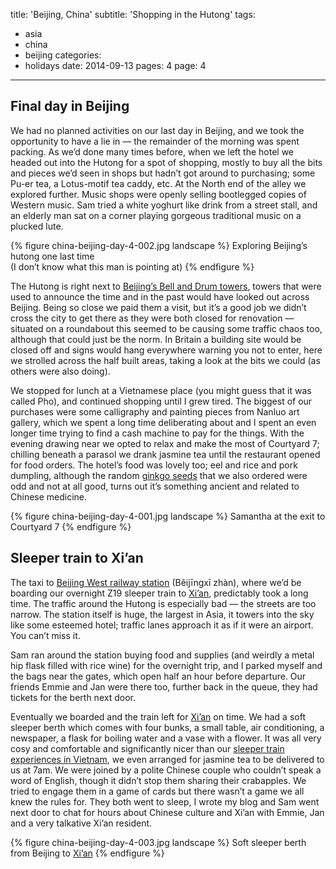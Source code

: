 title: 'Beijing, China'
subtitle: 'Shopping in the Hutong'
tags:
  - asia
  - china
  - beijing
categories:
  - holidays
date: 2014-09-13
pages: 4
page: 4
---

## Final day in Beijing

We had no planned activities on our last day in Beijing, and we took the opportunity to have a lie in — the remainder of the morning was spent packing. As we’d done many times before, when we left the hotel we headed out into the Hutong for a spot of shopping, mostly to buy all the bits and pieces we’d seen in shops but hadn’t got around to purchasing; some Pu-er tea, a Lotus-motif tea caddy, etc. At the North end of the alley we explored further. Music shops were openly selling bootlegged copies of Western music. Sam tried a white yoghurt like drink from a street stall, and an elderly man sat on a corner playing gorgeous traditional music on a plucked lute.

{% figure china-beijing-day-4-002.jpg landscape %}
Exploring Beijing’s hutong one last time<br/> (I don’t know what this man is pointing at)
{% endfigure %}

The Hutong is right next to [Beijing’s Bell and Drum towers](http://en.wikipedia.org/wiki/Gulou_and_Zhonglou), towers that were used to announce the time and in the past would have looked out across Beijing. Being so close we paid them a visit, but it’s a good job we didn’t cross the city to get there as they were both closed for renovation — situated on a roundabout this seemed to be causing some traffic chaos too, although that could just be the norm. In Britain a building site would be closed off and signs would hang everywhere warning you not to enter, here we strolled across the half built areas, taking a look at the bits we could (as others were also doing).

We stopped for lunch at a Vietnamese place (you might guess that it was called Pho), and continued shopping until I grew tired. The biggest of our purchases were some calligraphy and painting pieces from Nanluo art gallery, which we spent a long time deliberating about and I spent an even longer time trying to find a cash machine to pay for the things. With the evening drawing near we opted to relax and make the most of Courtyard 7; chilling beneath a parasol we drank jasmine tea until the restaurant opened for food orders. The hotel’s food was lovely too; eel and rice and pork dumpling, although the random [ginkgo seeds](http://en.wikipedia.org/wiki/Ginkgo_biloba) that we also ordered were odd and not at all good, turns out it’s something ancient and related to Chinese medicine.

{% figure china-beijing-day-4-001.jpg landscape %}
Samantha at the exit to Courtyard 7
{% endfigure %}

## Sleeper train to Xi’an

The taxi to [Beijing West railway station](http://en.wikipedia.org/wiki/Beijing_West_Railway_Station) (Běijīngxī zhàn), where we’d be boarding our overnight Z19 sleeper train to [Xi’an](/2014/09/xian-china/), predictably took a long time. The traffic around the Hutong is especially bad — the streets are too narrow. The station itself is huge, the largest in Asia, it towers into the sky like some esteemed hotel; traffic lanes approach it as if it were an airport. You can’t miss it.

Sam ran around the station buying food and supplies (and weirdly a metal hip flask filled with rice wine) for the overnight trip, and I parked myself and the bags near the gates, which open half an hour before departure. Our friends Emmie and Jan were there too, further back in the queue, they had tickets for the berth next door.

Eventually we boarded and the train left for [Xi’an](/2014/09/xian-china/) on time. We had a soft sleeper berth which comes with four bunks, a small table, air conditioning, a newspaper, a flask for boiling water and a vase with a flower. It was all very cosy and comfortable and significantly nicer than our [sleeper train experiences in Vietnam](/2012/12/hanoi-and-halong-bay-vietnam/), we even arranged for jasmine tea to be delivered to us at 7am. We were joined by a polite Chinese couple who couldn’t speak a word of English, though it didn’t stop them sharing their crabapples. We tried to engage them in a game of cards but there wasn’t a game we all knew the rules for. They both went to sleep, I wrote my blog and Sam went next door to chat for hours about Chinese culture and Xi’an with Emmie, Jan and a very talkative Xi’an resident.

{% figure china-beijing-day-4-003.jpg landscape %}
Soft sleeper berth from Beijing to [Xi’an](/2014/09/xian-china/)
{% endfigure %}
